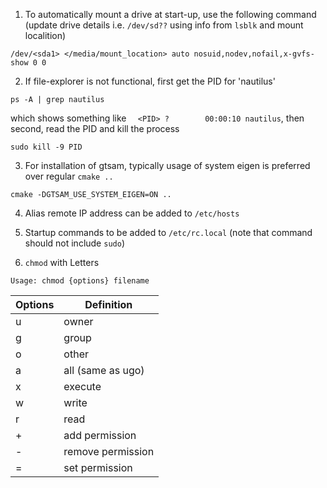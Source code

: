 1. To automatically mount a drive at start-up, use the following command
(update drive details i.e. `/dev/sd??` using info from `lsblk` and mount localition)
```
/dev/<sda1> </media/mount_location> auto nosuid,nodev,nofail,x-gvfs-show 0 0
```





2. If file-explorer is not functional, first get the PID for 'nautilus'
```
ps -A | grep nautilus
```
which shows something like `  <PID> ?        00:00:10 nautilus`, then second, read the PID and kill the process
```
sudo kill -9 PID
```





3. For installation of gtsam, typically usage of system eigen is preferred over regular `cmake ..`
```
cmake -DGTSAM_USE_SYSTEM_EIGEN=ON ..
```



4. Alias remote IP address can be added to `/etc/hosts`



5. Startup commands to be added to `/etc/rc.local` (note that command should not include `sudo`)



6. `chmod` with Letters
```
Usage: chmod {options} filename
```
| Options | Definition |
|---|---|
| u | owner |
| g | group |
| o | other |
| a | all (same as ugo) |
| x | execute |
| w | write |
| r | read |
| + | add permission |
| - | remove permission |
| = | set permission |
